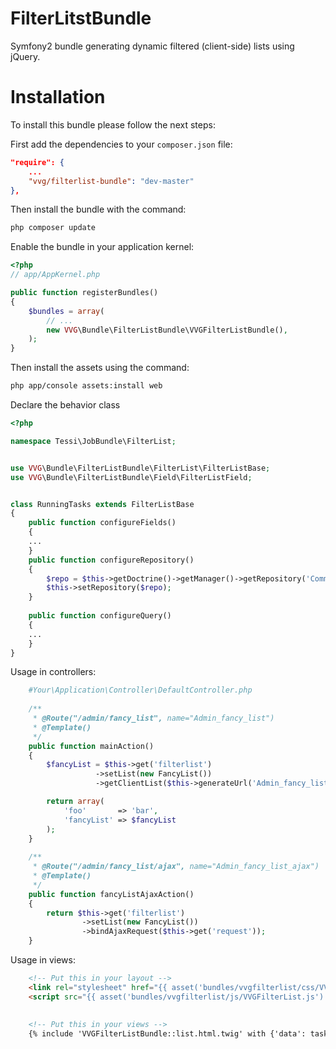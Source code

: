 FilterLitstBundle
=================

Symfony2 bundle generating dynamic filtered (client-side) lists using jQuery.


Installation
===========

To install this bundle please follow the next steps:

First add the dependencies to your `composer.json` file:

```json
"require": {
    ...
    "vvg/filterlist-bundle": "dev-master"
},
```

Then install the bundle with the command:

```sh
php composer update
```

Enable the bundle in your application kernel:

```php
<?php
// app/AppKernel.php

public function registerBundles()
{
    $bundles = array(
        // ...
        new VVG\Bundle\FilterListBundle\VVGFilterListBundle(),
    );
}
```

Then install the assets using the command:

```sh
php app/console assets:install web
```

Declare the behavior class

```php
<?php

namespace Tessi\JobBundle\FilterList;


use VVG\Bundle\FilterListBundle\FilterList\FilterListBase;
use VVG\Bundle\FilterListBundle\Field\FilterListField;


class RunningTasks extends FilterListBase 
{
    public function configureFields()
	{
    ...
    }
    public function configureRepository()
    {
		$repo = $this->getDoctrine()->getManager()->getRepository('CommerceBundle:Product');
		$this->setRepository($repo);
	}
	
	public function configureQuery()
	{
    ...
    }
}
```

Usage in controllers:

```php
    #Your\Application\Controller\DefaultController.php
    
    /**
	 * @Route("/admin/fancy_list", name="Admin_fancy_list")
	 * @Template()
	 */
	public function mainAction()
	{
        $fancyList = $this->get('filterlist')
                   ->setList(new FancyList())
                   ->getClientList($this->generateUrl('Admin_fancy_list_ajax'));

    	return array(
            'foo'       => 'bar',
            'fancyList' => $fancyList
        );
	}
    
    /**
     * @Route("/admin/fancy_list/ajax", name="Admin_fancy_list_ajax")
     * @Template()
     */
    public function fancyListAjaxAction()
    {
        return $this->get('filterlist')
                ->setList(new FancyList())
                ->bindAjaxRequest($this->get('request'));
    }
```


Usage in views:

```html
    <!-- Put this in your layout -->
    <link rel="stylesheet" href="{{ asset('bundles/vvgfilterlist/css/VVGFilterList.css') }}" />
    <script src="{{ asset('bundles/vvgfilterlist/js/VVGFilterList.js') }}"></script>
    
    
    <!-- Put this in your views -->
    {% include 'VVGFilterListBundle::list.html.twig' with {'data': tasksList, 'listName' : 'Tasks'} %}
```
